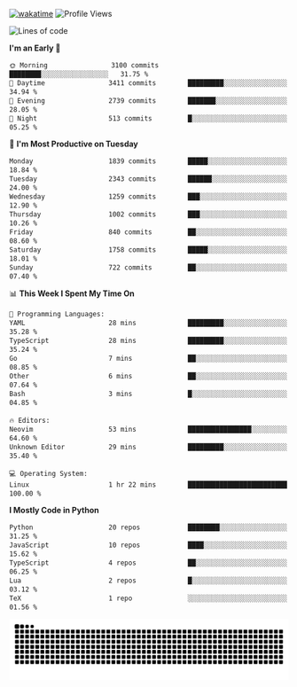 [![wakatime](https://wakatime.com/badge/user/b920b284-3cde-4cd4-b72e-f7f22d050b16.svg)](https://wakatime.com/@b920b284-3cde-4cd4-b72e-f7f22d050b16)
![Profile Views](http://img.shields.io/badge/Profile%20Views-4586-blue)
<!--START_SECTION:waka-->
![Lines of code](https://img.shields.io/badge/From%20Hello%20World%20I%27ve%20Written-8.8%20million%20lines%20of%20code-blue)

**I'm an Early 🐤** 

```text
🌞 Morning                3100 commits        ████████░░░░░░░░░░░░░░░░░   31.75 % 
🌆 Daytime                3411 commits        █████████░░░░░░░░░░░░░░░░   34.94 % 
🌃 Evening                2739 commits        ███████░░░░░░░░░░░░░░░░░░   28.05 % 
🌙 Night                  513 commits         █░░░░░░░░░░░░░░░░░░░░░░░░   05.25 % 
```
📅 **I'm Most Productive on Tuesday** 

```text
Monday                   1839 commits        █████░░░░░░░░░░░░░░░░░░░░   18.84 % 
Tuesday                  2343 commits        ██████░░░░░░░░░░░░░░░░░░░   24.00 % 
Wednesday                1259 commits        ███░░░░░░░░░░░░░░░░░░░░░░   12.90 % 
Thursday                 1002 commits        ███░░░░░░░░░░░░░░░░░░░░░░   10.26 % 
Friday                   840 commits         ██░░░░░░░░░░░░░░░░░░░░░░░   08.60 % 
Saturday                 1758 commits        █████░░░░░░░░░░░░░░░░░░░░   18.01 % 
Sunday                   722 commits         ██░░░░░░░░░░░░░░░░░░░░░░░   07.40 % 
```


📊 **This Week I Spent My Time On** 

```text
💬 Programming Languages: 
YAML                     28 mins             █████████░░░░░░░░░░░░░░░░   35.28 % 
TypeScript               28 mins             █████████░░░░░░░░░░░░░░░░   35.24 % 
Go                       7 mins              ██░░░░░░░░░░░░░░░░░░░░░░░   08.85 % 
Other                    6 mins              ██░░░░░░░░░░░░░░░░░░░░░░░   07.64 % 
Bash                     3 mins              █░░░░░░░░░░░░░░░░░░░░░░░░   04.85 % 

🔥 Editors: 
Neovim                   53 mins             ████████████████░░░░░░░░░   64.60 % 
Unknown Editor           29 mins             █████████░░░░░░░░░░░░░░░░   35.40 % 

💻 Operating System: 
Linux                    1 hr 22 mins        █████████████████████████   100.00 % 
```

**I Mostly Code in Python** 

```text
Python                   20 repos            ████████░░░░░░░░░░░░░░░░░   31.25 % 
JavaScript               10 repos            ████░░░░░░░░░░░░░░░░░░░░░   15.62 % 
TypeScript               4 repos             ██░░░░░░░░░░░░░░░░░░░░░░░   06.25 % 
Lua                      2 repos             █░░░░░░░░░░░░░░░░░░░░░░░░   03.12 % 
TeX                      1 repo              ░░░░░░░░░░░░░░░░░░░░░░░░░   01.56 % 
```




<!--END_SECTION:waka-->
![Snake animation](https://raw.githubusercontent.com/timmypidashev/timmypidashev/main/commits.svg)
